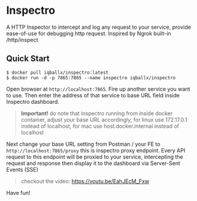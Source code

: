 # Inspectro
A HTTP Inspector to intercept and log any request to your service, provide ease-of-use for debugging http request. Inspired by Ngrok built-in /http/inspect

## Quick Start
```
$ docker pull iqballx/inspectro:latest
$ docker run -d -p 7865:7865 --name inspectro iqballx/inspectro
```

Open browser at `http://localhost:7865`. Fire up another service you want to use. Then enter the address of that service to base URL field inside Inspectro dashboard.

> **Important!** do note that inspectro running from inside docker container, adjust your base URL accordingly, for linux use 172.17.0.1 instead of localhost, for mac use host.docker.internal instead of localhost

Next change your base URL setting from Postman / your FE to `http://localhost:7865/proxy` this is inspectro proxy endpoint. Every API request to this endpoint will be proxied to your service, intercepting the request and response then display it to the dashboard via Server-Sent Events (SSE)

> checkout the video: https://youtu.be/EahJEcM_Fxw


Have fun!